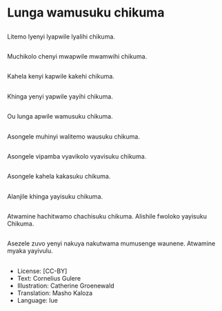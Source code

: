 # Lunga wamusuku chikuma

##
Litemo lyenyi lyapwile lyalihi chikuma.

##
Muchikolo chenyi mwapwile mwamwihi chikuma.

##
Kahela kenyi kapwile kakehi chikuma.

##
Khinga yenyi yapwile yayihi chikuma.

##
Ou lunga apwile wamusuku chikuma.

##
Asongele muhinyi walitemo wausuku chikuma.

##
Asongele vipamba vyavikolo vyavisuku chikuma.

##
Asongele kahela kakasuku chikuma.

##
Alanjile khinga yayisuku chikuma.

##
Atwamine hachitwamo chachisuku chikuma. Alishile fwoloko yayisuku Chikuma.

##
Asezele zuvo yenyi nakuya nakutwama mumusenge waunene. Atwamine myaka yayivulu.

##
* License: [CC-BY]
* Text: Cornelius Gulere
* Illustration: Catherine Groenewald
* Translation: Masho Kaloza
* Language: lue
